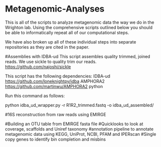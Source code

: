 # Metagenomic-Analyses

This is all of the scripts to analyze metagenomic data the way we do in the Wrighton lab. Using the comprehensive scripts outlined below you should be able to informatically repeat all of our computational steps.

We have also broken up all of these individual steps into separate repositories as they are cited in the paper.

#Assemblies with IDBA-ud
This script assembles quality trimmed, joined reads. We use sickle to quality trim our reads.
https://github.com/najoshi/sickle

This script has the following dependencies:
IDBA-ud https://github.com/loneknightpy/idba
AMPHORA2 https://github.com/martinwu/AMPHORA2
python

Run this command as follows:

python idba_ud_wrapper.py -r R1R2_trimmed.fastq -o idba_ud_assembled/

#16S reconstruction from raw reads using EMIRGE


#Building an OTU table from EMIRGE fasta file
#Quicklooks to look at coverage, scaffolds and Uniref taxonomy
#annotation pipeline to annotate metagenomic data using KEGG, UniProt, NCBI, PFAM and IPERscan
#Single copy genes to identify bin completion and misbins
